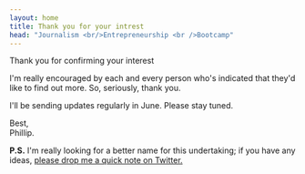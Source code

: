 ```yaml
---
layout: home
title: Thank you for your intrest
head: "Journalism <br/>Entrepreneurship <br />Bootcamp"
---
```

<p class="lead">Thank you for confirming your interest</p>

<p>I'm really encouraged by each and every person who's indicated that they'd like to find out more. So, seriously, thank you.
</p>

<p>
    I'll be sending updates regularly in June. Please stay tuned.
</p>
<p>Best,
    <br/>
Phillip.
</p>

<p><b>P.S.</b> I'm really looking for a better name for this undertaking; if you have any ideas, <a href="https://twitter.com/phillipadsmith">please drop me a quick note on Twitter.</a></p>
